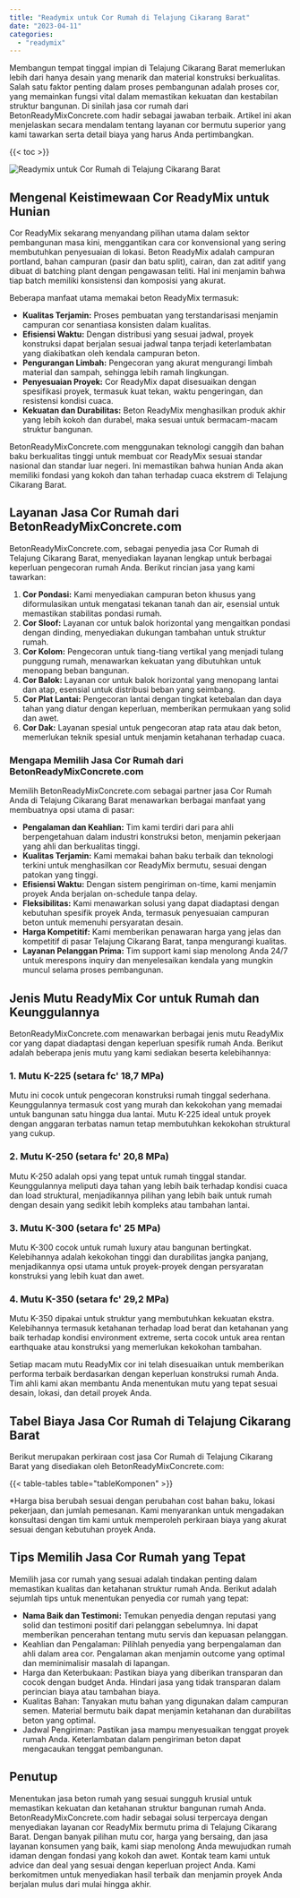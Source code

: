 ```yaml
---
title: "Readymix untuk Cor Rumah di Telajung Cikarang Barat"
date: "2023-04-11"
categories: 
  - "readymix"
---
```


Membangun tempat tinggal impian di Telajung Cikarang Barat memerlukan lebih dari hanya desain yang menarik dan material konstruksi berkualitas. Salah satu faktor penting dalam proses pembangunan adalah proses cor, yang memainkan fungsi vital dalam memastikan kekuatan dan kestabilan struktur bangunan. Di sinilah jasa cor rumah dari BetonReadyMixConcrete.com hadir sebagai jawaban terbaik. Artikel ini akan menjelaskan secara mendalam tentang layanan cor bermutu superior yang kami tawarkan serta detail biaya yang harus Anda pertimbangkan.

{{< toc >}}

![Readymix untuk Cor Rumah di Telajung Cikarang Barat](https://betoncor8.github.io/cor/harga-beton-readymix-concrete%20(40).png)

## Mengenal Keistimewaan Cor ReadyMix untuk Hunian

Cor ReadyMix sekarang menyandang pilihan utama dalam sektor pembangunan masa kini, menggantikan cara cor konvensional yang sering membutuhkan penyesuaian di lokasi. Beton ReadyMix adalah campuran portland, bahan campuran (pasir dan batu split), cairan, dan zat aditif yang dibuat di batching plant dengan pengawasan teliti. Hal ini menjamin bahwa tiap batch memiliki konsistensi dan komposisi yang akurat.

Beberapa manfaat utama memakai beton ReadyMix termasuk:

- **Kualitas Terjamin:** Proses pembuatan yang terstandarisasi menjamin campuran cor senantiasa konsisten dalam kualitas.
- **Efisiensi Waktu:** Dengan distribusi yang sesuai jadwal, proyek konstruksi dapat berjalan sesuai jadwal tanpa terjadi keterlambatan yang diakibatkan oleh kendala campuran beton.
- **Pengurangan Limbah:** Pengecoran yang akurat mengurangi limbah material dan sampah, sehingga lebih ramah lingkungan.
- **Penyesuaian Proyek:** Cor ReadyMix dapat disesuaikan dengan spesifikasi proyek, termasuk kuat tekan, waktu pengeringan, dan resistensi kondisi cuaca.
- **Kekuatan dan Durabilitas:** Beton ReadyMix menghasilkan produk akhir yang lebih kokoh dan durabel, maka sesuai untuk bermacam-macam struktur bangunan.

BetonReadyMixConcrete.com menggunakan teknologi canggih dan bahan baku berkualitas tinggi untuk membuat cor ReadyMix sesuai standar nasional dan standar luar negeri. Ini memastikan bahwa hunian Anda akan memiliki fondasi yang kokoh dan tahan terhadap cuaca ekstrem di Telajung Cikarang Barat.

## Layanan Jasa Cor Rumah dari BetonReadyMixConcrete.com

BetonReadyMixConcrete.com, sebagai penyedia jasa Cor Rumah di Telajung Cikarang Barat, menyediakan layanan lengkap untuk berbagai keperluan pengecoran rumah Anda. Berikut rincian jasa yang kami tawarkan:

1. **Cor Pondasi:** Kami menyediakan campuran beton khusus yang diformulasikan untuk mengatasi tekanan tanah dan air, esensial untuk memastikan stabilitas pondasi rumah.
2. **Cor Sloof:** Layanan cor untuk balok horizontal yang mengaitkan pondasi dengan dinding, menyediakan dukungan tambahan untuk struktur rumah.
3. **Cor Kolom:** Pengecoran untuk tiang-tiang vertikal yang menjadi tulang punggung rumah, menawarkan kekuatan yang dibutuhkan untuk menopang beban bangunan.
4. **Cor Balok:** Layanan cor untuk balok horizontal yang menopang lantai dan atap, esensial untuk distribusi beban yang seimbang.
5. **Cor Plat Lantai:** Pengecoran lantai dengan tingkat ketebalan dan daya tahan yang diatur dengan keperluan, memberikan permukaan yang solid dan awet.
6. **Cor Dak:** Layanan spesial untuk pengecoran atap rata atau dak beton, memerlukan teknik spesial untuk menjamin ketahanan terhadap cuaca.

### Mengapa Memilih Jasa Cor Rumah dari BetonReadyMixConcrete.com

Memilih BetonReadyMixConcrete.com sebagai partner jasa Cor Rumah Anda di Telajung Cikarang Barat menawarkan berbagai manfaat yang membuatnya opsi utama di pasar:

- **Pengalaman dan Keahlian:** Tim kami terdiri dari para ahli berpengetahuan dalam industri konstruksi beton, menjamin pekerjaan yang ahli dan berkualitas tinggi.
- **Kualitas Terjamin:** Kami memakai bahan baku terbaik dan teknologi terkini untuk menghasilkan cor ReadyMix bermutu, sesuai dengan patokan yang tinggi.
- **Efisiensi Waktu:** Dengan sistem pengiriman on-time, kami menjamin proyek Anda berjalan on-schedule tanpa delay.
- **Fleksibilitas:** Kami menawarkan solusi yang dapat diadaptasi dengan kebutuhan spesifik proyek Anda, termasuk penyesuaian campuran beton untuk memenuhi persyaratan desain.
- **Harga Kompetitif:** Kami memberikan penawaran harga yang jelas dan kompetitif di pasar Telajung Cikarang Barat, tanpa mengurangi kualitas.
- **Layanan Pelanggan Prima:** Tim support kami siap menolong Anda 24/7 untuk merespons inquiry dan menyelesaikan kendala yang mungkin muncul selama proses pembangunan.

## Jenis Mutu ReadyMix Cor untuk Rumah dan Keunggulannya

BetonReadyMixConcrete.com menawarkan berbagai jenis mutu ReadyMix cor yang dapat diadaptasi dengan keperluan spesifik rumah Anda. Berikut adalah beberapa jenis mutu yang kami sediakan beserta kelebihannya:

### 1\. Mutu K-225 (setara fc' 18,7 MPa)

Mutu ini cocok untuk pengecoran konstruksi rumah tinggal sederhana. Keunggulannya termasuk cost yang murah dan kekokohan yang memadai untuk bangunan satu hingga dua lantai. Mutu K-225 ideal untuk proyek dengan anggaran terbatas namun tetap membutuhkan kekokohan struktural yang cukup.

### 2\. Mutu K-250 (setara fc' 20,8 MPa)

Mutu K-250 adalah opsi yang tepat untuk rumah tinggal standar. Keunggulannya meliputi daya tahan yang lebih baik terhadap kondisi cuaca dan load struktural, menjadikannya pilihan yang lebih baik untuk rumah dengan desain yang sedikit lebih kompleks atau tambahan lantai.

### 3\. Mutu K-300 (setara fc' 25 MPa)

Mutu K-300 cocok untuk rumah luxury atau bangunan bertingkat. Kelebihannya adalah kekokohan tinggi dan durabilitas jangka panjang, menjadikannya opsi utama untuk proyek-proyek dengan persyaratan konstruksi yang lebih kuat dan awet.

### 4\. Mutu K-350 (setara fc' 29,2 MPa)

Mutu K-350 dipakai untuk struktur yang membutuhkan kekuatan ekstra. Kelebihannya termasuk ketahanan terhadap load berat dan ketahanan yang baik terhadap kondisi environment extreme, serta cocok untuk area rentan earthquake atau konstruksi yang memerlukan kekokohan tambahan.

Setiap macam mutu ReadyMix cor ini telah disesuaikan untuk memberikan performa terbaik berdasarkan dengan keperluan konstruksi rumah Anda. Tim ahli kami akan membantu Anda menentukan mutu yang tepat sesuai desain, lokasi, dan detail proyek Anda.

## Tabel Biaya Jasa Cor Rumah di Telajung Cikarang Barat

Berikut merupakan perkiraan cost jasa Cor Rumah di Telajung Cikarang Barat yang disediakan oleh BetonReadyMixConcrete.com:

{{< table-tables table="tableKomponen" >}}

\*Harga bisa berubah sesuai dengan perubahan cost bahan baku, lokasi pekerjaan, dan jumlah pemesanan. Kami menyarankan untuk mengadakan konsultasi dengan tim kami untuk memperoleh perkiraan biaya yang akurat sesuai dengan kebutuhan proyek Anda.

## Tips Memilih Jasa Cor Rumah yang Tepat

Memilih jasa cor rumah yang sesuai adalah tindakan penting dalam memastikan kualitas dan ketahanan struktur rumah Anda. Berikut adalah sejumlah tips untuk menentukan penyedia cor rumah yang tepat:

- **Nama Baik dan Testimoni:** Temukan penyedia dengan reputasi yang solid dan testimoni positif dari pelanggan sebelumnya. Ini dapat memberikan pencerahan tentang mutu servis dan kepuasan pelanggan.
- Keahlian dan Pengalaman: Pilihlah penyedia yang berpengalaman dan ahli dalam area cor. Pengalaman akan menjamin outcome yang optimal dan meminimalisir masalah di lapangan.
- Harga dan Keterbukaan: Pastikan biaya yang diberikan transparan dan cocok dengan budget Anda. Hindari jasa yang tidak transparan dalam perincian biaya atau tambahan biaya.
- Kualitas Bahan: Tanyakan mutu bahan yang digunakan dalam campuran semen. Material bermutu baik dapat menjamin ketahanan dan durabilitas beton yang optimal.
- Jadwal Pengiriman: Pastikan jasa mampu menyesuaikan tenggat proyek rumah Anda. Keterlambatan dalam pengiriman beton dapat mengacaukan tenggat pembangunan.

## Penutup

Menentukan jasa beton rumah yang sesuai sungguh krusial untuk memastikan kekuatan dan ketahanan struktur bangunan rumah Anda. BetonReadyMixConcrete.com hadir sebagai solusi terpercaya dengan menyediakan layanan cor ReadyMix bermutu prima di Telajung Cikarang Barat. Dengan banyak pilihan mutu cor, harga yang bersaing, dan jasa layanan konsumen yang baik, kami siap menolong Anda mewujudkan rumah idaman dengan fondasi yang kokoh dan awet. Kontak team kami untuk advice dan deal yang sesuai dengan keperluan project Anda. Kami berkomitmen untuk menyediakan hasil terbaik dan menjamin proyek Anda berjalan mulus dari mulai hingga akhir.
